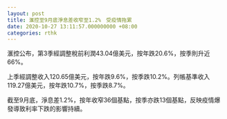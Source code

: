 ```yaml
---
layout: post
title: 滙控至9月底淨息差收窄至1.2%　受疫情拖累
date: 2020-10-27 13:11:57.000000000 +08:00
categories: rthk
---
```


滙控公布，第3季經調整稅前利潤43.04億美元，按年跌20.6%，按季則升近66%。

上季經調整收入120.65億美元，按年跌9.6%，按季跌10.2%。列帳基準收入119.27億美元，按年跌10.7%，按季跌8.7%。

截至9月底，淨息差1.2%，按年收窄36個基點，按季亦跌13個基點，反映疫情爆發導致利率下跌的影響持續。
